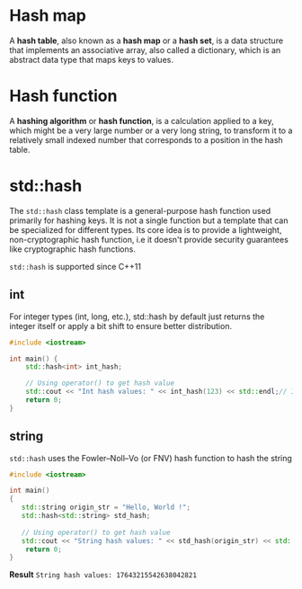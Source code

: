 # Hash map
A **hash table**, also known as a **hash map** or a **hash set**, is a data structure that implements an associative array, also called a dictionary, which is an abstract data type that maps keys to values.
# Hash function
A **hashing algorithm** or **hash function**, is a calculation applied to a key, which might be a very large number or a very long string, to transform it to a relatively small indexed number that corresponds to a position in the hash table.
# std::hash 
The ``std::hash`` class template is a general-purpose hash function used primarily for hashing keys. It is not a single function but a template that can be specialized for different types. Its core idea is to provide a lightweight, non-cryptographic hash function, i.e it doesn't provide security guarantees like cryptographic hash functions.

``std::hash`` is supported since C++11
## int
For integer types (int, long, etc.), std::hash by default just returns the integer itself or apply a bit shift to ensure better distribution.
```cpp
#include <iostream>

int main() {
    std::hash<int> int_hash;

    // Using operator() to get hash value
    std::cout << "Int hash values: " << int_hash(123) << std::endl;// Int hash values: 123
    return 0;
}
```
## string
``std::hash`` uses the Fowler–Noll–Vo (or FNV) hash function to hash the string

```cpp
#include <iostream>

int main()
{
   std::string origin_str = "Hello, World !";
   std::hash<std::string> std_hash;
 
   // Using operator() to get hash value
   std::cout << "String hash values: " << std_hash(origin_str) << std::endl;
	return 0;
}
```
**Result** ``String hash values: 17643215542638042821``
